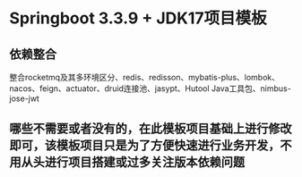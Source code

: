 # Springboot 3.3.9 + JDK17项目模板
## 依赖整合
整合rocketmq及其多环境区分、redis、redisson、mybatis-plus、lombok、nacos、feign、actuator、druid连接池、jasypt、Hutool Java工具包、nimbus-jose-jwt
## 哪些不需要或者没有的，在此模板项目基础上进行修改即可，该模板项目只是为了方便快速进行业务开发，不用从头进行项目搭建或过多关注版本依赖问题